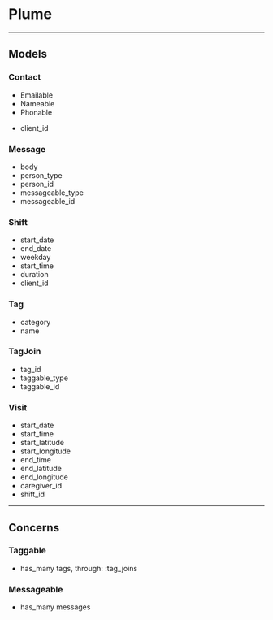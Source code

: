 # Plume

***

## Models

### Contact
- Emailable
- Nameable
- Phonable
* client_id

### Message
* body
* person_type
* person_id
* messageable_type
* messageable_id

### Shift
* start_date
* end_date
* weekday
* start_time
* duration
* client_id

### Tag
* category
* name

### TagJoin
* tag_id
* taggable_type
* taggable_id

### Visit
* start_date
* start_time
* start_latitude
* start_longitude
* end_time
* end_latitude
* end_longitude
* caregiver_id
* shift_id

***

## Concerns

### Taggable
- has_many tags, through: :tag_joins

### Messageable
- has_many messages

